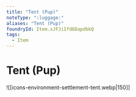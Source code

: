 ```yaml
---
title: "Tent (Pup)"
noteType: ":luggage:"
aliases: "Tent (Pup)"
foundryId: Item.xJFJiIfd6DapdbkQ
tags:
  - Item
---
```


# Tent (Pup)
![[icons-environment-settlement-tent.webp|150]]
